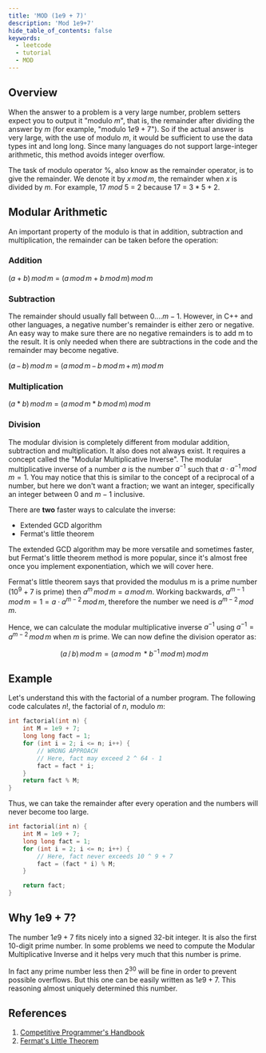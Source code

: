 ```yaml
---
title: 'MOD (1e9 + 7)'
description: 'Mod 1e9+7'
hide_table_of_contents: false
keywords:
  - leetcode
  - tutorial
  - MOD
---
```


<TutorialCredits authors="@tannudaral"/>

## Overview

When the answer to a problem is a very large number, problem setters expect you to output it "modulo $m$", that is, the remainder after dividing the answer by $m$ (for example, "modulo $1e9 + 7$"). So if the actual answer is very large, with the use of modulo $m$, it would be sufficient to use the data types int and long long. Since many languages do not support large-integer arithmetic, this method avoids integer overflow.

The task of modulo operator $\%$, also know as the remainder operator, is to give the remainder. We denote it by $x\,mod\,m$, the remainder when $x$ is divided by $m$. For example, $17$ $mod$ $5$ $=$ $2$ because $17$ $=$ $3*5 + 2$.

## Modular Arithmetic

An important property of the modulo is that in addition, subtraction and multiplication, the remainder can be taken before the operation:

### Addition

$(a + b)\,mod\,m$ $=$ $(a\,mod\,m + b\,mod\,m)\,mod\,m$

### Subtraction

The remainder should usually fall between $0....m−1$. However, in C++ and other languages, a negative number's remainder is either zero or negative. An easy way to make sure there are no negative remainders is to add m to the result. It is only needed when there are subtractions in the code and the remainder may become negative.

$(a\,−\,b)\,mod\,m$ $=$ $(a\,mod\,m\, − \,b\,mod\,m\,+\,m)\,mod\,m$

### Multiplication

$(a * b)\,mod\,m$ $=$ $(a\,mod\,m * b\,mod\,m)\,mod\,m$

### Division

The modular division is completely different from modular addition, subtraction and multiplication. It also does not always exist. It requires a concept called the "Modular Multiplicative Inverse". The modular multiplicative inverse of a number $a$ is the number $a^{−1}$ such that $a ⋅ a^{−1} \,mod\, m = 1$. You may notice that this is similar to the concept of a reciprocal of a number, but here we don't want a fraction; we want an integer, specifically an integer between $0$ and $m−1$ inclusive.

There are **two** faster ways to calculate the inverse:

- Extended GCD algorithm
- Fermat's little theorem

The extended GCD algorithm may be more versatile and sometimes faster, but Fermat's little theorem method is more popular, since it's almost free once you implement exponentiation, which we will cover here.

Fermat's little theorem says that provided the modulus m is a prime number ($10^9+7$ is prime) then $a^{m}\,mod\,m=a\,mod\,m$. Working backwards, $a^{m−1}\,mod\,m = 1 = a ⋅ a^{m−2}\, mod\, m$, therefore the number we need is $a^{m−2}\, mod\, m$.

Hence, we can calculate the modular multiplicative inverse $a^{−1}$ using $a^{−1} = a^{m−2}\, mod\, m$ when $m$ is prime. We can now define the division operator as:

$$
(a\, /\, b) \,mod\, m = (a\, mod\, m\, * b^{-1} \,mod \,m)\, mod\, m
$$

## Example

Let's understand this with the factorial of a number program. The following code calculates $n!$, the factorial of $n$, modulo $m$:

<Tabs>
<TabItem value="cpp" label="C++">

```cpp
int factorial(int n) {
    int M = 1e9 + 7;
    long long fact = 1;
    for (int i = 2; i <= n; i++) {
        // WRONG APPROACH
        // Here, fact may exceed 2 ^ 64 - 1
        fact = fact * i;
    }
    return fact % M;
}
```

</TabItem>
</Tabs>

Thus, we can take the remainder after every operation and the numbers will never become too large.

<Tabs>
<TabItem value="cpp" label="C++">

```cpp
int factorial(int n) {
    int M = 1e9 + 7;
    long long fact = 1;
    for (int i = 2; i <= n; i++) {
        // Here, fact never exceeds 10 ^ 9 + 7
        fact = (fact * i) % M;
    }

    return fact;
}
```

</TabItem>
</Tabs>

## Why 1e9 + 7?

The number $1e9 + 7$ fits nicely into a signed 32-bit integer. It is also the first 10-digit prime number. In some problems we need to compute the Modular Multiplicative Inverse and it helps very much that this number is prime.

In fact any prime number less then $2^{30}$ will be fine in order to prevent possible overflows. But this one can be easily written as $1e9 + 7$. This reasoning almost uniquely determined this number.

## References

1. [Competitive Programmer's Handbook](https://cses.fi/book/book.pdf)
2. [Fermat's Little Theorem](https://en.wikipedia.org/wiki/Fermat%27s_little_theorem)
